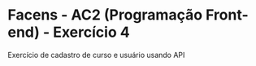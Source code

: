# Facens - AC2 (Programação Front-end) - Exercício 4
Exercício de cadastro de curso e usuário usando API
